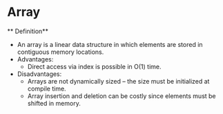 # Array

** Definition**

* An array is a linear data structure in which elements are stored in contiguous memory locations.
* Advantages:
    * Direct access via index is possible in O(1) time.
* Disadvantages:
    * Arrays are not dynamically sized – the size must be initialized at compile time.
    * Array insertion and deletion can be costly since elements must be shifted in memory.
